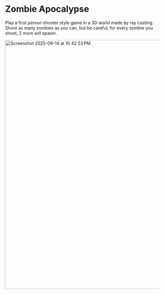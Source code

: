# Zombie Apocalypse

Play a first person shooter style game in a 3D world made by ray casting. Shoot as many zombies as you can, but be careful, for every zombie you shoot, 2 more will spawn.

<img width="810" alt="Screenshot 2025-09-14 at 10 42 53 PM" src="https://github.com/user-attachments/assets/942499eb-6f07-4214-a2cb-efceb5b2a76b" />
